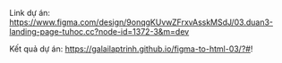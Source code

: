 Link dự án: https://www.figma.com/design/9onqgKUvwZFrxvAsskMSdJ/03.duan3-landing-page-tuhoc.cc?node-id=1372-3&m=dev

Kết quả dự án: https://galailaptrinh.github.io/figma-to-html-03/?#!
